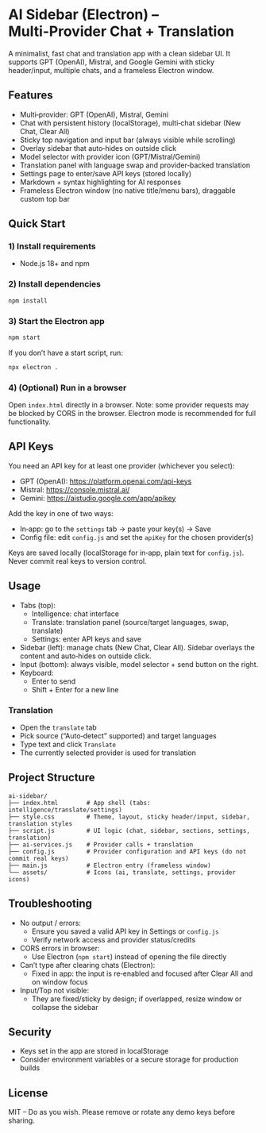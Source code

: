 # AI Sidebar (Electron) – Multi‑Provider Chat + Translation

A minimalist, fast chat and translation app with a clean sidebar UI. It supports GPT (OpenAI), Mistral, and Google Gemini with sticky header/input, multiple chats, and a frameless Electron window.

## Features

- Multi‑provider: GPT (OpenAI), Mistral, Gemini
- Chat with persistent history (localStorage), multi‑chat sidebar (New Chat, Clear All)
- Sticky top navigation and input bar (always visible while scrolling)
- Overlay sidebar that auto‑hides on outside click
- Model selector with provider icon (GPT/Mistral/Gemini)
- Translation panel with language swap and provider‑backed translation
- Settings page to enter/save API keys (stored locally)
- Markdown + syntax highlighting for AI responses
- Frameless Electron window (no native title/menu bars), draggable custom top bar

## Quick Start

### 1) Install requirements

- Node.js 18+ and npm

### 2) Install dependencies

```bash
npm install
```

### 3) Start the Electron app

```bash
npm start
```

If you don’t have a start script, run:

```bash
npx electron .
```

### 4) (Optional) Run in a browser

Open `index.html` directly in a browser. Note: some provider requests may be blocked by CORS in the browser. Electron mode is recommended for full functionality.

## API Keys

You need an API key for at least one provider (whichever you select):

- GPT (OpenAI): https://platform.openai.com/api-keys
- Mistral: https://console.mistral.ai/
- Gemini: https://aistudio.google.com/app/apikey

Add the key in one of two ways:

- In‑app: go to the `settings` tab → paste your key(s) → Save
- Config file: edit `config.js` and set the `apiKey` for the chosen provider(s)

Keys are saved locally (localStorage for in‑app, plain text for `config.js`). Never commit real keys to version control.

## Usage

- Tabs (top):
  - Intelligence: chat interface
  - Translate: translation panel (source/target languages, swap, translate)
  - Settings: enter API keys and save
- Sidebar (left): manage chats (New Chat, Clear All). Sidebar overlays the content and auto‑hides on outside click.
- Input (bottom): always visible, model selector + send button on the right.
- Keyboard:
  - Enter to send
  - Shift + Enter for a new line

### Translation

- Open the `translate` tab
- Pick source (“Auto‑detect” supported) and target languages
- Type text and click `Translate`
- The currently selected provider is used for translation

## Project Structure

```
ai-sidebar/
├── index.html        # App shell (tabs: intelligence/translate/settings)
├── style.css         # Theme, layout, sticky header/input, sidebar, translation styles
├── script.js         # UI logic (chat, sidebar, sections, settings, translation)
├── ai-services.js    # Provider calls + translation
├── config.js         # Provider configuration and API keys (do not commit real keys)
├── main.js           # Electron entry (frameless window)
└── assets/           # Icons (ai, translate, settings, provider icons)
```

## Troubleshooting

- No output / errors:
  - Ensure you saved a valid API key in Settings or `config.js`
  - Verify network access and provider status/credits
- CORS errors in browser:
  - Use Electron (`npm start`) instead of opening the file directly
- Can’t type after clearing chats (Electron):
  - Fixed in app: the input is re‑enabled and focused after Clear All and on window focus
- Input/Top not visible:
  - They are fixed/sticky by design; if overlapped, resize window or collapse the sidebar

## Security

- Keys set in the app are stored in localStorage
- Consider environment variables or a secure storage for production builds

## License

MIT – Do as you wish. Please remove or rotate any demo keys before sharing.
